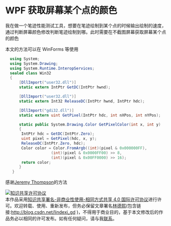 
# WPF 获取屏幕某个点的颜色

我在做一个笔迹性能测试工具，想要在笔迹绘制到某个点的时候输出绘制的速度，通过判断屏幕颜色修改判断笔迹绘制到哪。此时需要在不截图屏幕获取屏幕某个点的颜色

<!--more-->


<!-- CreateTime:6/29/2020 3:02:27 PM -->

<!-- 发布 -->

本文的方法可以在 WinForms 等使用

```csharp
  using System;
  using System.Drawing;
  using System.Runtime.InteropServices;
  sealed class Win32
  {
      [DllImport("user32.dll")]
      static extern IntPtr GetDC(IntPtr hwnd);

      [DllImport("user32.dll")]
      static extern Int32 ReleaseDC(IntPtr hwnd, IntPtr hdc);

      [DllImport("gdi32.dll")]
      static extern uint GetPixel(IntPtr hdc, int nXPos, int nYPos);

      static public System.Drawing.Color GetPixelColor(int x, int y)
      {
       IntPtr hdc = GetDC(IntPtr.Zero);
       uint pixel = GetPixel(hdc, x, y);
       ReleaseDC(IntPtr.Zero, hdc);
       Color color = Color.FromArgb((int)(pixel & 0x000000FF),
                    (int)(pixel & 0x0000FF00) >> 8,
                    (int)(pixel & 0x00FF0000) >> 16);
       return color;
      }
   }
```

感谢[Jeremy Thompson](https://stackoverflow.com/a/62630169/6116637)的方法





<a rel="license" href="http://creativecommons.org/licenses/by-nc-sa/4.0/"><img alt="知识共享许可协议" style="border-width:0" src="https://licensebuttons.net/l/by-nc-sa/4.0/88x31.png" /></a><br />本作品采用<a rel="license" href="http://creativecommons.org/licenses/by-nc-sa/4.0/">知识共享署名-非商业性使用-相同方式共享 4.0 国际许可协议</a>进行许可。欢迎转载、使用、重新发布，但务必保留文章署名[林德熙](http://blog.csdn.net/lindexi_gd)(包含链接:http://blog.csdn.net/lindexi_gd )，不得用于商业目的，基于本文修改后的作品务必以相同的许可发布。如有任何疑问，请与我[联系](mailto:lindexi_gd@163.com)。